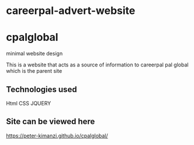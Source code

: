 # careerpal-advert-website

# cpalglobal
minimal website design

This is a  website that acts as a source of information to careerpal pal global which is the parent site

## Technologies used

Html 
CSS
JQUERY

## Site can be viewed here

https://peter-kimanzi.github.io/cpalglobal/
